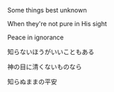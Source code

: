 Some things best unknown

When they're not pure in His sight

Peace in ignorance


知らないほうがいいこともある

神の目に清くないものなら

知らぬままの平安